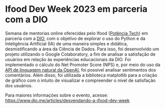 # Ifood Dev Week 2023 em parceria com a DIO

Semana de mentorias online oferecidas pelo Ifood ([Potência Tech](https://potenciatech.com.br/)) em parceria com a [DIO](https://www.dio.me/), com o objetivo de explorar o uso do Python e da Inteligência Artificial (IA) de uma maneira simples e didática, desmistificando a área da Ciência de Dados. Para isso, foi desenvolvido um projeto utilizando o Google Colaboratory, a fim de analisar a satisfação de usuários em relação às experiências educacionais da DIO. Foi implementado o cálculo do Net Promoter Score (NPS) e, por meio do uso da [API de linguagem natural da OpenAI](https://platform.openai.com/docs/api-reference/introduction), foi possível analisar sentimentos dos comentários. Além disso, foi utilizada a biblioteca matplotlib para a criação de gráfico com o intuito de visualizar e compreender o nível de satisfação dos usuários.

Para maiores informações sobre o evento, acesse: <https://www.dio.me/articles/desvendando-a-ifood-dev-week>
